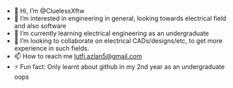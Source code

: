 - 👋 Hi, I’m @CluelessXftw
- 👀 I’m interested in engineering in general, looking towards electrical field and also software
- 🌱 I’m currently learning electrical engineering as an undergraduate
- 💞️ I’m looking to collaborate on electrical CADs/designs/etc, to get more experience in such fields.
- 📫 How to reach me lutfi.azlan5@gmail.com
- ⚡ Fun fact: Only learnt about github in my 2nd year as an undergraduate oops

<!---
CluelessXftw/CluelessXftw is a ✨ special ✨ repository because its `README.md` (this file) appears on your GitHub profile.
You can click the Preview link to take a look at your changes.
--->
